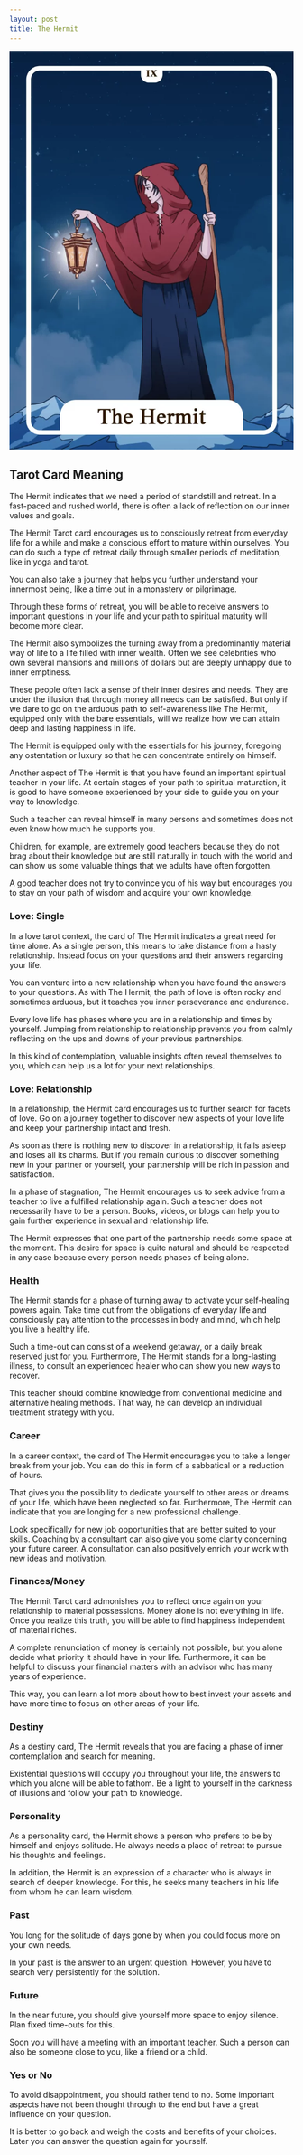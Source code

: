 ```yaml
---
layout: post
title: The Hermit
---
```


![](../images/9-The-Hermit-Tarot-Card-Meaning-732x1024.webp)

## Tarot Card Meaning
The Hermit indicates that we need a period of standstill and retreat. In a fast-paced and rushed world, there is often a lack of reflection on our inner values and goals.

The Hermit Tarot card encourages us to consciously retreat from everyday life for a while and make a conscious effort to mature within ourselves. You can do such a type of retreat daily through smaller periods of meditation, like in yoga and tarot.

You can also take a journey that helps you further understand your innermost being, like a time out in a monastery or pilgrimage.

Through these forms of retreat, you will be able to receive answers to important questions in your life and your path to spiritual maturity will become more clear.

The Hermit also symbolizes the turning away from a predominantly material way of life to a life filled with inner wealth. Often we see celebrities who own several mansions and millions of dollars but are deeply unhappy due to inner emptiness.

These people often lack a sense of their inner desires and needs. They are under the illusion that through money all needs can be satisfied. But only if we dare to go on the arduous path to self-awareness like The Hermit, equipped only with the bare essentials, will we realize how we can attain deep and lasting happiness in life.

The Hermit is equipped only with the essentials for his journey, foregoing any ostentation or luxury so that he can concentrate entirely on himself.

Another aspect of The Hermit is that you have found an important spiritual teacher in your life. At certain stages of your path to spiritual maturation, it is good to have someone experienced by your side to guide you on your way to knowledge.

Such a teacher can reveal himself in many persons and sometimes does not even know how much he supports you.

Children, for example, are extremely good teachers because they do not brag about their knowledge but are still naturally in touch with the world and can show us some valuable things that we adults have often forgotten.

A good teacher does not try to convince you of his way but encourages you to stay on your path of wisdom and acquire your own knowledge.


### Love: Single
In a love tarot context, the card of The Hermit indicates a great need for time alone. As a single person, this means to take distance from a hasty relationship. Instead focus on your questions and their answers regarding your life.

You can venture into a new relationship when you have found the answers to your questions. As with The Hermit, the path of love is often rocky and sometimes arduous, but it teaches you inner perseverance and endurance.

Every love life has phases where you are in a relationship and times by yourself. Jumping from relationship to relationship prevents you from calmly reflecting on the ups and downs of your previous partnerships.

In this kind of contemplation, valuable insights often reveal themselves to you, which can help us a lot for your next relationships.

### Love: Relationship
In a relationship, the Hermit card encourages us to further search for facets of love. Go on a journey together to discover new aspects of your love life and keep your partnership intact and fresh.

As soon as there is nothing new to discover in a relationship, it falls asleep and loses all its charms. But if you remain curious to discover something new in your partner or yourself, your partnership will be rich in passion and satisfaction.

In a phase of stagnation, The Hermit encourages us to seek advice from a teacher to live a fulfilled relationship again. Such a teacher does not necessarily have to be a person. Books, videos, or blogs can help you to gain further experience in sexual and relationship life.

The Hermit expresses that one part of the partnership needs some space at the moment. This desire for space is quite natural and should be respected in any case because every person needs phases of being alone.


### Health

The Hermit stands for a phase of turning away to activate your self-healing powers again. Take time out from the obligations of everyday life and consciously pay attention to the processes in body and mind, which help you live a healthy life.

Such a time-out can consist of a weekend getaway, or a daily break reserved just for you. Furthermore, The Hermit stands for a long-lasting illness, to consult an experienced healer who can show you new ways to recover.

This teacher should combine knowledge from conventional medicine and alternative healing methods. That way, he can develop an individual treatment strategy with you.


### Career

In a career context, the card of The Hermit encourages you to take a longer break from your job. You can do this in form of a sabbatical or a reduction of hours.

That gives you the possibility to dedicate yourself to other areas or dreams of your life, which have been neglected so far. Furthermore, The Hermit can indicate that you are longing for a new professional challenge.

Look specifically for new job opportunities that are better suited to your skills. Coaching by a consultant can also give you some clarity concerning your future career. A consultation can also positively enrich your work with new ideas and motivation.


### Finances/Money

The Hermit Tarot card admonishes you to reflect once again on your relationship to material possessions. Money alone is not everything in life. Once you realize this truth, you will be able to find happiness independent of material riches.

A complete renunciation of money is certainly not possible, but you alone decide what priority it should have in your life. Furthermore, it can be helpful to discuss your financial matters with an advisor who has many years of experience.

This way, you can learn a lot more about how to best invest your assets and have more time to focus on other areas of your life.


### Destiny

As a destiny card, The Hermit reveals that you are facing a phase of inner contemplation and search for meaning.

Existential questions will occupy you throughout your life, the answers to which you alone will be able to fathom. Be a light to yourself in the darkness of illusions and follow your path to knowledge.


### Personality
As a personality card, the Hermit shows a person who prefers to be by himself and enjoys solitude. He always needs a place of retreat to pursue his thoughts and feelings.

In addition, the Hermit is an expression of a character who is always in search of deeper knowledge. For this, he seeks many teachers in his life from whom he can learn wisdom.

### Past
You long for the solitude of days gone by when you could focus more on your own needs.

In your past is the answer to an urgent question. However, you have to search very persistently for the solution.

### Future
In the near future, you should give yourself more space to enjoy silence. Plan fixed time-outs for this.

Soon you will have a meeting with an important teacher. Such a person can also be someone close to you, like a friend or a child.

### Yes or No
To avoid disappointment, you should rather tend to no. Some important aspects have not been thought through to the end but have a great influence on your question.

It is better to go back and weigh the costs and benefits of your choices. Later you can answer the question again for yourself.